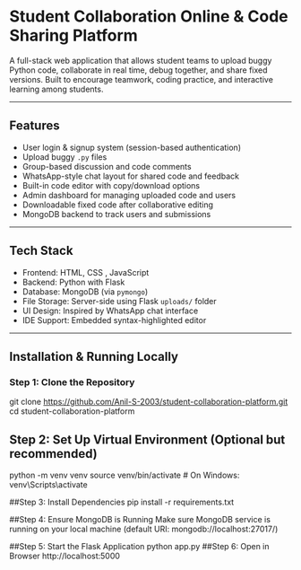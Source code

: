 # Student Collaboration Online & Code Sharing Platform

A full-stack web application that allows student teams to upload buggy Python code, collaborate in real time, debug together, and share fixed versions. Built to encourage teamwork, coding practice, and interactive learning among students.

---

##  Features

-  User login & signup system (session-based authentication)
-  Upload buggy `.py` files
-  Group-based discussion and code comments
-  WhatsApp-style chat layout for shared code and feedback
-  Built-in code editor with copy/download options
-  Admin dashboard for managing uploaded code and users
-  Downloadable fixed code after collaborative editing
-  MongoDB backend to track users and submissions

---

## Tech Stack

- Frontend: HTML, CSS , JavaScript
- Backend: Python with Flask
- Database: MongoDB (via `pymongo`)
- File Storage: Server-side using Flask `uploads/` folder
- UI Design: Inspired by WhatsApp chat interface
- IDE Support: Embedded syntax-highlighted editor

---

##  Installation & Running Locally

### Step 1: Clone the Repository
git clone https://github.com/Anil-S-2003/student-collaboration-platform.git
cd student-collaboration-platform

## Step 2: Set Up Virtual Environment (Optional but recommended)
python -m venv venv
source venv/bin/activate    # On Windows: venv\Scripts\activate

##Step 3: Install Dependencies
pip install -r requirements.txt

##Step 4: Ensure MongoDB is Running
Make sure MongoDB service is running on your local machine
(default URI: mongodb://localhost:27017/)

##Step 5: Start the Flask Application
python app.py
##Step 6: Open in Browser
http://localhost:5000
